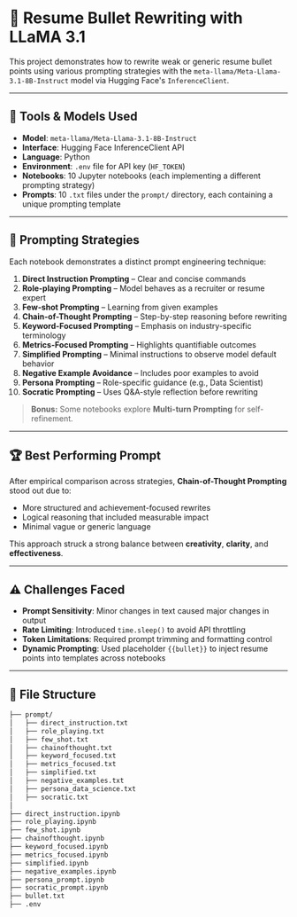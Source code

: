 # 📄 Resume Bullet Rewriting with LLaMA 3.1

This project demonstrates how to rewrite weak or generic resume bullet points using various prompting strategies with the `meta-llama/Meta-Llama-3.1-8B-Instruct` model via Hugging Face's `InferenceClient`.

---

## 🔧 Tools & Models Used

- **Model**: `meta-llama/Meta-Llama-3.1-8B-Instruct`
- **Interface**: Hugging Face InferenceClient API
- **Language**: Python
- **Environment**: `.env` file for API key (`HF_TOKEN`)
- **Notebooks**: 10 Jupyter notebooks (each implementing a different prompting strategy)
- **Prompts**: 10 `.txt` files under the `prompt/` directory, each containing a unique prompting template

---

## 🧠 Prompting Strategies

Each notebook demonstrates a distinct prompt engineering technique:

1. **Direct Instruction Prompting** – Clear and concise commands
2. **Role-playing Prompting** – Model behaves as a recruiter or resume expert
3. **Few-shot Prompting** – Learning from given examples
4. **Chain-of-Thought Prompting** – Step-by-step reasoning before rewriting
5. **Keyword-Focused Prompting** – Emphasis on industry-specific terminology
6. **Metrics-Focused Prompting** – Highlights quantifiable outcomes
7. **Simplified Prompting** – Minimal instructions to observe model default behavior
8. **Negative Example Avoidance** – Includes poor examples to avoid
9. **Persona Prompting** – Role-specific guidance (e.g., Data Scientist)
10. **Socratic Prompting** – Uses Q&A-style reflection before rewriting

> **Bonus:** Some notebooks explore **Multi-turn Prompting** for self-refinement.

---

## 🏆 Best Performing Prompt

After empirical comparison across strategies, **Chain-of-Thought Prompting** stood out due to:

- More structured and achievement-focused rewrites  
- Logical reasoning that included measurable impact  
- Minimal vague or generic language  

This approach struck a strong balance between **creativity**, **clarity**, and **effectiveness**.

---

## ⚠️ Challenges Faced

- **Prompt Sensitivity**: Minor changes in text caused major changes in output
- **Rate Limiting**: Introduced `time.sleep()` to avoid API throttling
- **Token Limitations**: Required prompt trimming and formatting control
- **Dynamic Prompting**: Used placeholder `{{bullet}}` to inject resume points into templates across notebooks

---

## 📁 File Structure

```bash
├── prompt/
│   ├── direct_instruction.txt
│   ├── role_playing.txt
│   ├── few_shot.txt
│   ├── chainofthought.txt
│   ├── keyword_focused.txt
│   ├── metrics_focused.txt
│   ├── simplified.txt
│   ├── negative_examples.txt
│   ├── persona_data_science.txt
│   ├── socratic.txt
│
├── direct_instruction.ipynb
├── role_playing.ipynb
├── few_shot.ipynb
├── chainofthought.ipynb
├── keyword_focused.ipynb
├── metrics_focused.ipynb
├── simplified.ipynb
├── negative_examples.ipynb
├── persona_prompt.ipynb
├── socratic_prompt.ipynb
├── bullet.txt
├── .env
